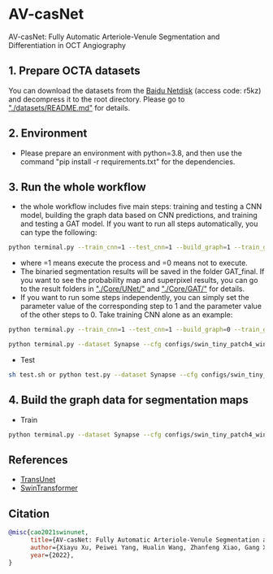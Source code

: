 # AV-casNet
AV-casNet: Fully Automatic Arteriole-Venule Segmentation and Differentiation in OCT Angiography

## 1. Prepare OCTA datasets 
You can download the datasets from the [Baidu Netdisk](https://pan.baidu.com/s/1F04DSao6tLhbB5h5pUQqcQ?pwd=r5kz) (access code: r5kz) and decompress it to the root directory. Please go to ["./datasets/README.md"](datasets/README.md) for details. 

## 2. Environment

- Please prepare an environment with python=3.8, and then use the command "pip install -r requirements.txt" for the dependencies.

## 3. Run the whole workflow

- the whole workflow includes five main steps: training and testing a CNN model, building the graph data based on CNN predictions, and training and testing a GAT model. If you want to run all steps automatically, you can type the following:
```bash
python terminal.py --train_cnn=1 --test_cnn=1 --build_graph=1 --train_gat=1 --test_gat=1
```
- where =1 means execute the process and =0 means not to execute.
- The binaried segmentation results will be saved in the folder GAT_final. If you want to see the probability map and superpixel results, you can go to the result folders in ["./Core/UNet/"](Core/UNet/Result/) and ["./Core/GAT/"](Core/GAT/result_9/) for details.
- If you want to run some steps independently, you can simply set the parameter value of the corresponding step to 1 and the parameter value of the other steps to 0. Take training CNN alone as an example:
```bash
python terminal.py --train_cnn=1 --test_cnn=1 --build_graph=0 --train_gat=0 --test_gat=0
```
```bash
python terminal.py --dataset Synapse --cfg configs/swin_tiny_patch4_window7_224_lite.yaml --root_path your DATA_DIR --max_epochs 150 --output_dir your OUT_DIR  --img_size 224 --base_lr 0.05 --batch_size 24
```

- Test 

```bash
sh test.sh or python test.py --dataset Synapse --cfg configs/swin_tiny_patch4_window7_224_lite.yaml --is_saveni --volume_path your DATA_DIR --output_dir your OUT_DIR --max_epoch 150 --base_lr 0.05 --img_size 224 --batch_size 24
```
## 4. Build the graph data for segmentation maps

- Train

```bash
python terminal.py --dataset Synapse --cfg configs/swin_tiny_patch4_window7_224_lite.yaml --root_path your DATA_DIR --max_epochs 150 --output_dir your OUT_DIR  --img_size 224 --base_lr 0.05 --batch_size 24
```

## References
* [TransUnet](https://github.com/Beckschen/TransUNet)
* [SwinTransformer](https://github.com/microsoft/Swin-Transformer)

## Citation

```bibtex
@misc{cao2021swinunet,
      title={AV-casNet: Fully Automatic Arteriole-Venule Segmentation and Differentiation in OCT Angiography}, 
      author={Xiayu Xu, Peiwei Yang, Hualin Wang, Zhanfeng Xiao, Gang Xing, Xiulan Zhang, Wei Wang, Feng Xu, Jiong Zhang, Jianqin Lei},
      year={2022},
}
```
